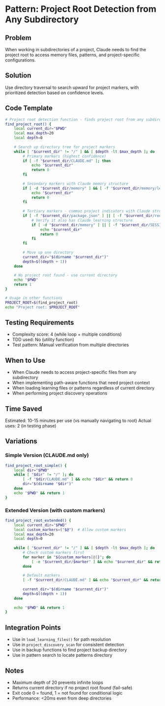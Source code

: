 # Pattern: Project Root Detection from Any Subdirectory

## Problem
When working in subdirectories of a project, Claude needs to find the project root to access memory files, patterns, and project-specific configurations.

## Solution
Use directory traversal to search upward for project markers, with prioritized detection based on confidence levels.

## Code Template

```bash
# Project root detection function - finds project root from any subdirectory
find_project_root() {
    local current_dir="$PWD"
    local max_depth=20
    local depth=0
    
    # Search up directory tree for project markers
    while [ "$current_dir" != "/" ] && [ $depth -lt $max_depth ]; do
        # Primary markers (highest confidence)
        if [ -f "$current_dir/CLAUDE.md" ]; then
            echo "$current_dir"
            return 0
        fi
        
        # Secondary markers with Claude memory structure
        if [ -d "$current_dir/memory" ] && [ -f "$current_dir/memory/learning_archive.md" ]; then
            echo "$current_dir"
            return 0
        fi
        
        # Tertiary markers - common project indicators with Claude structure
        if [ -f "$current_dir/package.json" ] || [ -f "$current_dir/requirements.txt" ] || [ -d "$current_dir/.git" ]; then
            # Verify it also has Claude learning structure
            if [ -d "$current_dir/memory" ] || [ -f "$current_dir/SESSION_CONTINUITY.md" ]; then
                echo "$current_dir"
                return 0
            fi
        fi
        
        # Move up one directory
        current_dir="$(dirname "$current_dir")"
        depth=$((depth + 1))
    done
    
    # No project root found - use current directory
    echo "$PWD"
    return 1
}

# Usage in other functions
PROJECT_ROOT=$(find_project_root)
echo "Project root: $PROJECT_ROOT"
```

## Testing Requirements
- Complexity score: 4 (while loop + multiple conditions)
- TDD used: No (utility function)
- Test pattern: Manual verification from multiple directories

## When to Use
- When Claude needs to access project-specific files from any subdirectory
- When implementing path-aware functions that need project context
- When loading learning files or patterns regardless of current directory
- When performing project discovery operations

## Time Saved
Estimated: 10-15 minutes per use (vs manually navigating to root)
Actual uses: 2 (in testing phase)

## Variations

### Simple Version (CLAUDE.md only)
```bash
find_project_root_simple() {
    local dir="$PWD"
    while [ "$dir" != "/" ]; do
        [ -f "$dir/CLAUDE.md" ] && echo "$dir" && return 0
        dir="$(dirname "$dir")"
    done
    echo "$PWD" && return 1
}
```

### Extended Version (with custom markers)
```bash
find_project_root_extended() {
    local current_dir="$PWD"
    local custom_markers=("$@")  # Allow custom markers
    local max_depth=20
    local depth=0
    
    while [ "$current_dir" != "/" ] && [ $depth -lt $max_depth ]; do
        # Check custom markers first
        for marker in "${custom_markers[@]}"; do
            [ -e "$current_dir/$marker" ] && echo "$current_dir" && return 0
        done
        
        # Default markers
        [ -f "$current_dir/CLAUDE.md" ] && echo "$current_dir" && return 0
        
        current_dir="$(dirname "$current_dir")"
        depth=$((depth + 1))
    done
    
    echo "$PWD" && return 1
}
```

## Integration Points
- Use in `load_learning_files()` for path resolution
- Use in `project_discovery_scan` for consistent detection
- Use in backup functions to find project backup directory
- Use in pattern search to locate patterns directory

## Notes
- Maximum depth of 20 prevents infinite loops
- Returns current directory if no project root found (fail-safe)
- Exit code 0 = found, 1 = not found for conditional logic
- Performance: <20ms even from deep directories